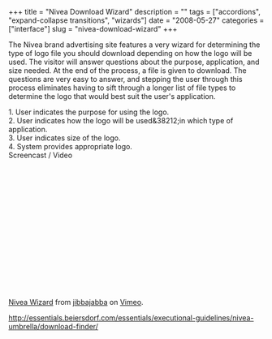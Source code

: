 +++
title = "Nivea Download Wizard"
description = ""
tags = ["accordions", "expand-collapse transitions", "wizards"]
date = "2008-05-27"
categories = ["interface"]
slug = "nivea-download-wizard"
+++


<p>The Nivea brand advertising site features a very wizard for determining the type of logo file you should download depending on how the logo will be used. The visitor will answer questions about the purpose, application, and size needed. At the end of the process, a file is given to download. The questions are very easy to answer, and stepping the user through this process eliminates having to sift through a longer list of file types to determine the logo that would best suit the user's application.</p>
<div id="screens-full" class="clear"><div class="caption">1. User indicates the purpose for using the logo.</div><div class="fullimg clear"><a href="http://media.konigi.com/interface/nivea-wizard-1.png" class="group" rel="group" title="1. User indicates the purpose for using the logo."><img src="http://media.konigi.com/interface/nivea-wizard-1.png" alt="" class="img-responsive"></a></div></div><div id="screens-full" class="clear"><div class="caption">2. User indicates how the logo will be used&amp;38212;in which type of application.</div><div class="fullimg clear"><a href="http://media.konigi.com/interface/nivea-wizard-2.png" class="group" rel="group" title="2. User indicates how the logo will be used&amp;38212;in which type of application."><img src="http://media.konigi.com/interface/nivea-wizard-2.png" alt="" class="img-responsive"></a></div></div><div id="screens-full" class="clear"><div class="caption">3. User indicates size of the logo.</div><div class="fullimg clear"><a href="http://media.konigi.com/interface/nivea-wizard-3.png" class="group" rel="group" title="3. User indicates size of the logo."><img src="http://media.konigi.com/interface/nivea-wizard-3.png" alt="" class="img-responsive"></a></div></div><div id="screens-full" class="clear"><div class="caption">4. System provides appropriate logo.</div><div class="fullimg clear"><a href="http://media.konigi.com/interface/nivea-wizard-4.png" class="group" rel="group" title="4. System provides appropriate logo."><img src="http://media.konigi.com/interface/nivea-wizard-4.png" alt="" class="img-responsive"></a></div></div><div class="video"><div class="caption aptureNoAutolink">Screencast / Video</div><div class="video-object"><object width="400" height="273">	<param name="allowfullscreen" value="true" />	<param name="allowscriptaccess" value="always" />	<param name="movie" value="http://www.vimeo.com/moogaloop.swf?clip_id=1074736&amp;server=www.vimeo.com&amp;show_title=1&amp;show_byline=1&amp;show_portrait=0&amp;color=&amp;fullscreen=1" />	<embed src="http://www.vimeo.com/moogaloop.swf?clip_id=1074736&amp;server=www.vimeo.com&amp;show_title=1&amp;show_byline=1&amp;show_portrait=0&amp;color=&amp;fullscreen=1" type="application/x-shockwave-flash" allowfullscreen="true" allowscriptaccess="always" width="400" height="273"></embed></object><br /><a href="http://www.vimeo.com/1074736?pg=embed&amp;sec=1074736">Nivea Wizard</a> from <a href="http://www.vimeo.com/jibbajabba?pg=embed&amp;sec=1074736">jibbajabba</a> on <a href="http://vimeo.com/?pg=embed&amp;sec=1074736">Vimeo</a>.</div></div>        
<p><a href="http://essentials.beiersdorf.com/essentials/executional-guidelines/nivea-umbrella/download-finder/">http://essentials.beiersdorf.com/essentials/executional-guidelines/nivea-umbrella/download-finder/</a></p>

